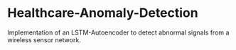# Healthcare-Anomaly-Detection

Implementation of an LSTM-Autoencoder to detect abnormal signals from a wireless sensor network.

